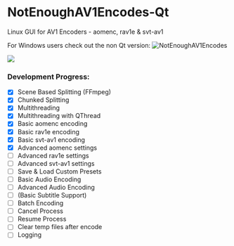 # NotEnoughAV1Encodes-Qt
Linux GUI for AV1 Encoders - aomenc, rav1e & svt-av1

For Windows users check out the non Qt version: ![NotEnoughAV1Encodes](https://github.com/Alkl58/NotEnoughAV1Encodes)

![](https://i.imgur.com/vAavhsE.png)

### Development Progress:
- [X] Scene Based Splitting (FFmpeg)
- [X] Chunked Splitting
- [X] Multithreading
- [X] Multithreading with QThread
- [X] Basic aomenc encoding
- [X] Basic rav1e encoding
- [X] Basic svt-av1 encoding
- [X] Advanced aomenc settings
- [ ] Advanced rav1e settings
- [ ] Advanced svt-av1 settings
- [ ] Save & Load Custom Presets
- [ ] Basic Audio Encoding
- [ ] Advanced Audio Encoding
- [ ] (Basic Subtitle Support)
- [ ] Batch Encoding
- [ ] Cancel Process
- [ ] Resume Process
- [ ] Clear temp files after encode
- [ ] Logging